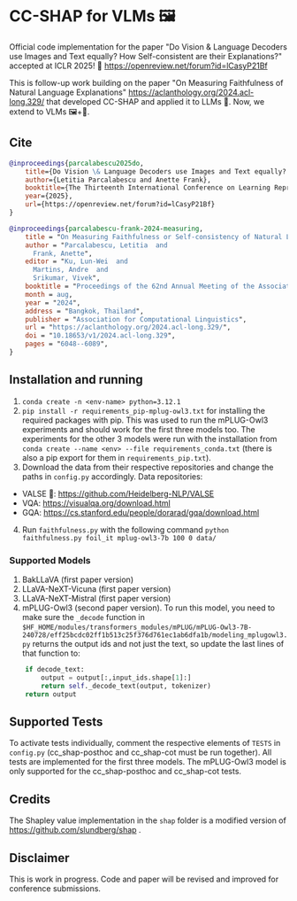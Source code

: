 # CC-SHAP for VLMs 🖼️
Official code implementation for the paper "Do Vision &amp; Language Decoders use Images and Text equally? How Self-consistent are their Explanations?" accepted at ICLR 2025! 🙌 https://openreview.net/forum?id=lCasyP21Bf

This is follow-up work building on the paper "On Measuring Faithfulness of Natural Language Explanations" https://aclanthology.org/2024.acl-long.329/ that developed CC-SHAP and applied it to LLMs 📃.
Now, we extend to VLMs 🖼️+📃.

## Cite
```bibtex
@inproceedings{parcalabescu2025do,
    title={Do Vision \& Language Decoders use Images and Text equally? How Self-consistent are their Explanations?},
    author={Letitia Parcalabescu and Anette Frank},
    booktitle={The Thirteenth International Conference on Learning Representations},
    year={2025},
    url={https://openreview.net/forum?id=lCasyP21Bf}
}
```

```bibtex
@inproceedings{parcalabescu-frank-2024-measuring,
    title = "On Measuring Faithfulness or Self-consistency of Natural Language Explanations",
    author = "Parcalabescu, Letitia  and
      Frank, Anette",
    editor = "Ku, Lun-Wei  and
      Martins, Andre  and
      Srikumar, Vivek",
    booktitle = "Proceedings of the 62nd Annual Meeting of the Association for Computational Linguistics (Volume 1: Long Papers)",
    month = aug,
    year = "2024",
    address = "Bangkok, Thailand",
    publisher = "Association for Computational Linguistics",
    url = "https://aclanthology.org/2024.acl-long.329/",
    doi = "10.18653/v1/2024.acl-long.329",
    pages = "6048--6089",
}
```

## Installation and running
1. `conda create -n <env-name> python=3.12.1`
2. `pip install -r requirements_pip-mplug-owl3.txt` for installing the required packages with pip. This was used to run the mPLUG-Owl3 experiments and should work for the first three models too.
The experiments for the other 3 models were run with the installation from `conda create --name <env> --file requirements_conda.txt` (there is also a pip export for them in `requirements_pip.txt`).
3. Download the data from their respective repositories and change the paths in `config.py` accordingly. Data repositories:
  * VALSE 💃: https://github.com/Heidelberg-NLP/VALSE
  * VQA: https://visualqa.org/download.html
  * GQA: https://cs.stanford.edu/people/dorarad/gqa/download.html 
4. Run `faithfulness.py` with the following command `python faithfulness.py foil_it mplug-owl3-7b 100 0 data/`

### Supported Models
1. BakLLaVA (first paper version)
1. LLaVA-NeXT-Vicuna (first paper version)
1. LLaVA-NeXT-Mistral (first paper version)
1. mPLUG-Owl3 (second paper version). To run this model, you need to make sure the `_decode` function in `$HF_HOME/modules/transformers_modules/mPLUG/mPLUG-Owl3-7B-240728/eff25bcdc02ff1b513c25f376d761ec1ab6dfa1b/modeling_mplugowl3.py` returns the output ids and not just the text, so update the last lines of that function to:
```python	
    if decode_text:
        output = output[:,input_ids.shape[1]:]
        return self._decode_text(output, tokenizer)
    return output
```

## Supported Tests
To activate tests individually, comment the respective elements of `TESTS` in `config.py` (cc_shap-posthoc and cc_shap-cot must be run together). All tests are implemented for the first three models. The mPLUG-Owl3 model is only supported for the cc_shap-posthoc and cc_shap-cot tests.

## Credits
The Shapley value implementation in the `shap` folder is a modified version of https://github.com/slundberg/shap .

## Disclaimer
This is work in progress. Code and paper will be revised and improved for conference submissions.
